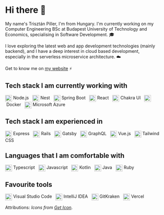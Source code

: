 # Hi there 👋

My name's Trisztán Piller, I'm from Hungary. I'm currently working on my Computer Engineering BSc at Budapest University of Technology and Economics, specialising in Software Development. 🎓

I love exploring the latest web and app development technologies (mainly backend), and I have a deep interest in cloud based development, especially in the serverless microservice architecture. ☁️

Get to know me on [my website](https://triszt4n.xyz/) ⚡


## Tech stack I am currently working with

<a href="https://nodejs.org/en/about/" target="_blank"><img src="https://github.com/get-icon/geticon/raw/master/icons/nodejs-icon.svg"
      alt="Node.js" align=top width="22px" height="22px" /></a><span>&nbsp;Node.js&nbsp;&nbsp;</span>
<a href="https://nestjs.com/" target="_blank"><img src="https://github.com/get-icon/geticon/raw/master/icons/nestjs.svg"
      alt="Nest" align=top width="22px" height="22px" /></a><span>&nbsp;Nest&nbsp;&nbsp;</span>
<a href="https://spring.io/projects/spring-boot" target="_blank"><img src="https://github.com/get-icon/geticon/raw/master/icons/spring.svg"
      alt="Spring Boot" align=top width="22px" height="22px" /></a><span>&nbsp;Spring Boot&nbsp;&nbsp;</span>
<a href="https://hu.reactjs.org/" target="_blank"><img src="https://github.com/get-icon/geticon/raw/master/icons/react.svg"
      alt="React" align=top width="22px" height="22px" /></a><span>&nbsp;React&nbsp;&nbsp;</span>
<a href="https://chakra-ui.com/" target="_blank"><img src="https://github.com/get-icon/geticon/raw/master/icons/chakra-icon.svg"
      alt="Chakra UI" align=top width="22px" height="22px" /></a><span>&nbsp;Chakra UI&nbsp;&nbsp;</span>
<a href="https://www.docker.com/" target="_blank"><img src="https://github.com/get-icon/geticon/raw/master/icons/docker-icon.svg"
      alt="Docker" align=top width="22px" height="22px" /></a><span>&nbsp;Docker&nbsp;&nbsp;</span>
<a href="https://azure.microsoft.com/hu-hu/overview/" target="_blank"><img src="https://github.com/get-icon/geticon/raw/master/icons/azure-icon.svg"
      alt="Microsoft Azure" align=top width="22px" height="22px" /></a><span>&nbsp;Microsoft Azure&nbsp;&nbsp;</span>


## Tech stack I am experienced in

<a href="https://expressjs.com/" target="_blank"><img src="https://github.com/get-icon/geticon/raw/master/icons/express.svg"
      alt="Express" align=top width="22px" height="22px" /></a><span>&nbsp;Express&nbsp;&nbsp;</span>
<a href="https://rubyonrails.org/" target="_blank"><img src="https://github.com/get-icon/geticon/raw/master/icons/rails.svg"
      alt="Rails" align=top width="22px" height="22px" /></a><span>&nbsp;Rails&nbsp;&nbsp;</span>
<a href="https://www.gatsbyjs.com/" target="_blank"><img src="https://github.com/get-icon/geticon/raw/master/icons/gatsby.svg"
      alt="Gatsby" align=top width="22px" height="22px" /></a><span>&nbsp;Gatsby&nbsp;&nbsp;</span>
<a href="https://graphql.org/" target="_blank"><img src="https://github.com/get-icon/geticon/raw/master/icons/graphql.svg"
      alt="GraphQL" align=top width="22px" height="22px" /></a><span>&nbsp;GraphQL&nbsp;&nbsp;</span>
<a href="https://vuejs.org/" target="_blank"><img src="https://github.com/get-icon/geticon/raw/master/icons/vue.svg"
      alt="Vue.js" align=top width="22px" height="22px" /></a><span>&nbsp;Vue.js&nbsp;&nbsp;</span>
<a href="https://tailwindcss.com/" target="_blank"><img src="https://github.com/get-icon/geticon/raw/master/icons/tailwindcss-icon.svg"
      alt="Tailwind CSS" align=top width="22px" height="22px" /></a><span>&nbsp;Tailwind CSS&nbsp;&nbsp;</span>


## Languages that I am comfortable with

<a href="https://www.typescriptlang.org/" target="_blank"><img src="https://github.com/get-icon/geticon/raw/master/icons/typescript-icon.svg"
      alt="Typescript" align=top width="22px" height="22px" /></a><span>&nbsp;Typescript&nbsp;&nbsp;</span>
<a href="https://www.javascript.com/" target="_blank"><img src="https://github.com/get-icon/geticon/raw/master/icons/javascript.svg"
      alt="Javascript" align=top width="22px" height="22px" /></a><span>&nbsp;Javascript&nbsp;&nbsp;</span>
<a href="https://kotlinlang.org/" target="_blank"><img src="https://github.com/get-icon/geticon/raw/master/icons/kotlin.svg"
      alt="Kotlin" align=top width="22px" height="22px" /></a><span>&nbsp;Kotlin&nbsp;&nbsp;</span>
<a href="https://www.oracle.com/java/" target="_blank"><img src="https://github.com/get-icon/geticon/raw/master/icons/java.svg"
      alt="Java" align=top width="22px" height="22px" /></a><span>&nbsp;Java&nbsp;&nbsp;</span>
<a href="https://www.ruby-lang.org/en/" target="_blank"><img src="https://github.com/get-icon/geticon/raw/master/icons/ruby.svg"
      alt="Ruby" align=top width="22px" height="22px" /></a><span>&nbsp;Ruby&nbsp;&nbsp;</span>


## Favourite tools

<img src="https://github.com/get-icon/geticon/raw/master/icons/visual-studio-code.svg"
      alt="Visual Studio Code" align=top width="22px" height="22px" /><span>&nbsp;Visual Studio Code&nbsp;&nbsp;</span>
<img src="https://github.com/get-icon/geticon/raw/master/icons/intellij-idea.svg"
      alt="IntelliJ IDEA" align=top width="22px" height="22px" /><span>&nbsp;IntelliJ IDEA&nbsp;&nbsp;</span>
<a href="https://www.gitkraken.com/" target="_blank"><img src="https://github.com/get-icon/geticon/raw/master/icons/gitkraken.svg"
      alt="GitKraken" align=top width="22px" height="22px" /></a><span>&nbsp;GitKraken&nbsp;&nbsp;</span>
<a href="https://vercel.com/" target="_blank"><img src="https://github.com/get-icon/geticon/raw/master/icons/vercel.svg"
      alt="Vercel" align=top width="22px" height="22px" /></a><span>&nbsp;Vercel&nbsp;&nbsp;</span>


Attributions: _Icons from [Get Icon](https://github.com/get-icon/geticon)_.
